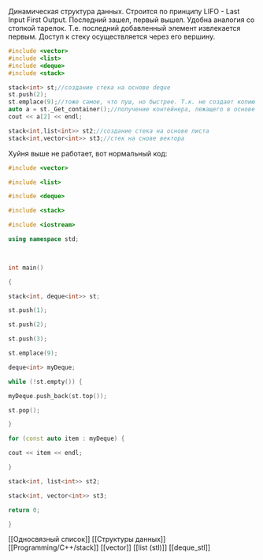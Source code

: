 Динамическая структура данных. Строится по принципу LIFO - Last Input First Output. Последний зашел, первый вышел. Удобна аналогия со стопкой тарелок. Т.е. последний добавленный элемент извлекается первым. Доступ к стеку осуществляется через его вершину.

```c++
#include <vector>
#include <list>
#include <deque>
#include <stack>

stack<int> st;//создание стека на основе deque
st.push(2);
st.emplace(9);//тоже самое, что пуш, но быстрее. Т.к. не создает копию
auto a = st._Get_container();//получение контейнера, лежащего в основе стека. В данном случае - deque
cout << a[2] << endl;

stack<int,list<int>> st2;//создание стека на основе листа
stack<int,vector<int>> st3;//стек на снове вектора
```
Хуйня выше не работает, вот нормальный код:
```c++
#include <vector>

#include <list>

#include <deque>

#include <stack>

#include <iostream>

using namespace std;

  

int main()

{

stack<int, deque<int>> st;

st.push(1);

st.push(2);

st.push(3);

st.emplace(9);

deque<int> myDeque;

while (!st.empty()) {

myDeque.push_back(st.top());

st.pop();

}

for (const auto item : myDeque) {

cout << item << endl;

}

stack<int, list<int>> st2;

stack<int, vector<int>> st3;

return 0;

}
```
[[Односвязный список]] [[Структуры данных]] [[Programming/C++/stack]] [[vector]] [[list (stl)]] [[deque_stl]] 